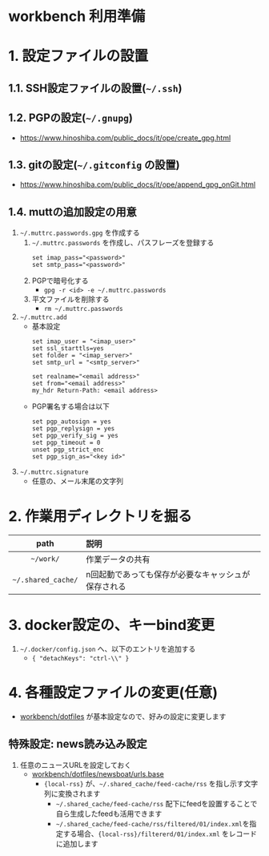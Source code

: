 workbench 利用準備
===

# 1. 設定ファイルの設置

## 1.1. SSH設定ファイルの設置(`~/.ssh`)

## 1.2. PGPの設定(`~/.gnupg`)
* https://www.hinoshiba.com/public_docs/it/ope/create_gpg.html

## 1.3. gitの設定(`~/.gitconfig` の設置)
* https://www.hinoshiba.com/public_docs/it/ope/append_gpg_onGit.html

## 1.4. muttの追加設定の用意

1. `~/.muttrc.passwords.gpg` を作成する
	1. `~/.muttrc.passwords` を作成し、パスフレーズを登録する
		```
		set imap_pass="<password>"
		set smtp_pass="<password>"
		```
	2. PGPで暗号化する
		* `gpg -r <id> -e ~/.muttrc.passwords`
	3. 平文ファイルを削除する
		* `rm ~/.muttrc.passwords`
2. `~/.muttrc.add`
	* 基本設定
		```
		set imap_user = "<imap_user>"
		set ssl_starttls=yes
		set folder = "<imap_server>"
		set smtp_url = "<smtp_server>"

		set realname="<email address>"
		set from="<email address>"
		my_hdr Return-Path: <email address>
		```
	* PGP署名する場合は以下
		```
		set pgp_autosign = yes
		set pgp_replysign = yes
		set pgp_verify_sig = yes
		set pgp_timeout = 0
		unset pgp_strict_enc
		set pgp_sign_as="<key id>"
		```
3. `~/.muttrc.signature`
	* 任意の、メール末尾の文字列

# 2. 作業用ディレクトリを掘る

|path|説明|
|:---:|:---|
|`~/work/`|作業データの共有|
|`~/.shared_cache/`|n回起動であっても保存が必要なキャッシュが保存される|

# 3. docker設定の、キーbind変更

1. `~/.docker/config.json` へ、以下のエントリを追加する
	* `{ "detachKeys": "ctrl-\\" }`

# 4. 各種設定ファイルの変更(任意)

* [workbench/dotfiles](../../dockerfiles/workbench/dotfiles) が基本設定なので、好みの設定に変更します

## 特殊設定: news読み込み設定

1. 任意のニュースURLを設定しておく
	* [workbench/dotfiles/newsboat/urls.base](../../dockerfiles/workbench/dotfiles/newsboat/urls.base)
		* `{local-rss}` が、`~/.shared_cache/feed-cache/rss` を指し示す文字列に変換されます
			* `~/.shared_cache/feed-cache/rss` 配下にfeedを設置することで自ら生成したfeedも活用できます
			* `~/.shared_cache/feed-cache/rss/filtered/01/index.xml`を指定する場合、`{local-rss}/filtererd/01/index.xml` をレコードに追加します
